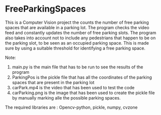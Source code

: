 # FreeParkingSpaces
This is a Computer Vision project the counts the number of free parking spaces that are available in a parking lot. The program checks the video feed and constantly updates the number of free parking slots. The program also takes into account not to include any pedestrians that happen to be on the parking slot, to be seen as an occupied parking space. This is made sure by using a suitable threshold for identifying a free parking space.

Note: 
1. main.py is the main file that has to be run to see the results of the program
2. ParkingPos is the pickle file that has all the coordinates of the parking spaces that are present in the parking lot
3. carPark.mp4 is the video that has been used to test the code
4. carParking.png is the image that has been used to create the pickle file by manually marking alle the possible parking spaces.


The required libraries are : Opencv-python, pickle, numpy, cvzone
